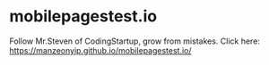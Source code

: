 # mobilepagestest.io
Follow Mr.Steven of CodingStartup, grow from mistakes.
Click here:
https://manzeonyip.github.io/mobilepagestest.io/
